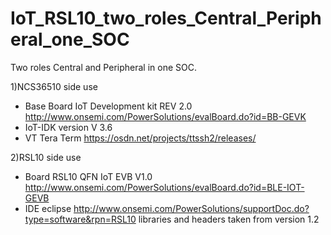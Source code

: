 # IoT_RSL10_two_roles_Central_Peripheral_one_SOC
Two roles Central and Peripheral in one SOC.

1)NCS36510 side use
- Base Board IoT Development kit REV 2.0 http://www.onsemi.com/PowerSolutions/evalBoard.do?id=BB-GEVK
- IoT-IDK version V 3.6
- VT Tera Term https://osdn.net/projects/ttssh2/releases/

2)RSL10 side use
- Board RSL10 QFN IoT EVB V1.0 http://www.onsemi.com/PowerSolutions/evalBoard.do?id=BLE-IOT-GEVB
- IDE eclipse http://www.onsemi.com/PowerSolutions/supportDoc.do?type=software&rpn=RSL10 libraries and headers taken from version 1.2



